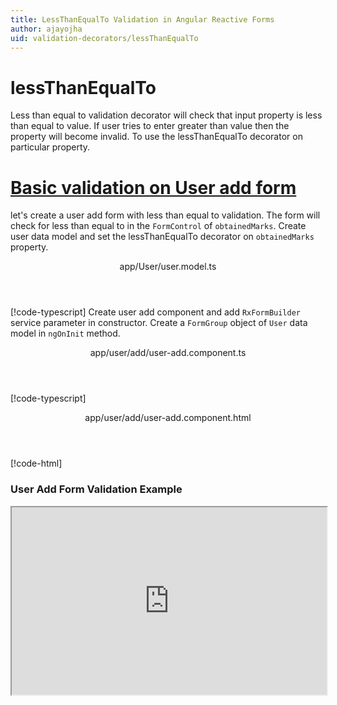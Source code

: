 ```yaml
---
title: LessThanEqualTo Validation in Angular Reactive Forms
author: ajayojha
uid: validation-decorators/lessThanEqualTo
---
```

# lessThanEqualTo
Less than equal to validation decorator will check that input property is less than equal to value. If user tries to enter greater than value then the property will become invalid. To use the lessThanEqualTo decorator on particular property.
 
# [Basic validation on User add form  ](#tab/basic-validation-on-User-add-form)
let's create a user add form with less than equal to validation. The form will check for less than equal to in the `FormControl` of `obtainedMarks`. 
Create user data model and set the lessThanEqualTo decorator on `obtainedMarks` property.
<header class="header-tab-title">app/User/user.model.ts</header>

[!code-typescript[](../../examples/reactive-form-validators/lessThanEqualTo/rxweb-lessThanEqualTo-validation-add-angular-reactive-form/src/app/user/user.model.ts?highlight=5)]
Create user add component and add `RxFormBuilder` service parameter in constructor. Create a `FormGroup` object of `User` data model in `ngOnInit` method.
<header class="header-tab-title">app/user/add/user-add.component.ts</header>

[!code-typescript[](../../examples/reactive-form-validators/lessThanEqualTo/rxweb-lessThanEqualTo-validation-add-angular-reactive-form/src/app/user/add/user-add.component.ts?highlight=17,21-22)]
<header class="header-tab-title">app/user/add/user-add.component.html</header>

[!code-html[](../../examples/reactive-form-validators/lessThanEqualTo/rxweb-lessThanEqualTo-validation-add-angular-reactive-form/src/app/user/add/user-add.component.html)]

<h3>User Add Form Validation Example</h3>
<iframe src="https://stackblitz.com/edit/rxweb-lessthanequalto-validation-add-angular-reactive-form?embed=1&file=src/styles.css&hideExplorer=1&hideNavigation=1&view=preview" width="100%" height="300">

# [Basic validation on User edit  form](#tab/basic-validation-on-User-edit-form)
let's create a user edit form with less than equal to validation. The form will check for less than equal to in the `FormControl` of `obtainedMarks`. 
Create user data model and set the lessThanEqualTo decorator on `obtainedMarks` property.
<header class="header-tab-title">app/User/user.model.ts</header>

[!code-typescript[](../../examples/reactive-form-validators/lessThanEqualTo/rxweb-lessThanEqualTo-validation-edit-angular-reactive-form/src/app/user/user.model.ts?highlight=5)]
Create user edit component and add `RxFormBuilder` and `HttpClient` service parameter  in constructor. On `ngOnInit` method get request method for getting data from json or server and that data pass in `this.formBuilder.formGroup<User>(User,user)`
<header class="header-tab-title">app/user/edit/user-edit.component.ts</header>

[!code-typescript[](../../examples/reactive-form-validators/lessThanEqualTo/rxweb-lessThanEqualTo-validation-edit-angular-reactive-form/src/app/user/edit/user-edit.component.ts?highlight=17,21-22)]
<header class="header-tab-title">app/user/edit/user-edit.component.html</header>

[!code-html[](../../examples/reactive-form-validators/lessThanEqualTo/rxweb-lessThanEqualTo-validation-edit-angular-reactive-form/src/app/user/edit/user-edit.component.html)]

<h3>User Edit Form Validation Example</h3>
<iframe src="https://stackblitz.com/edit/rxweb-lessthanequalto-validation-edit-angular-reactive-form?embed=1&file=src/styles.css&hideExplorer=1&hideNavigation=1&view=preview" width="100%" height="300">

---

# RelationalOperatorConfig 
message and conditionalExpression options are not mandatory but fieldName is mandatory to use in the `@lessThanEqualTo()` decorator. If needed then use the below options.


|Option | Description |
|--- | ---- |
|[fieldName](#fieldname) | Less than Equal to validation should be applied based on the `fieldName` for compare other field value |
|[conditionalExpression](#conditionalexpression) | Email validation should be applied if the condition is matched in the `conditionalExpression` function. Validation framework will pass two parameters at the time of `conditionalExpression` check. Those two parameters are current `FormGroup` value and root `FormGroup` value. You can apply the condition on respective object value.If there is need of dynamic validation means it is not fixed in client code, it will change based on some criterias. In this scenario you can bind the expression based on the expression value is coming from the web server in `string` format. The `conditionalExpression` will work as same as client function. |
|[message](#message) | To override the global configuration message and show the custom message on particular control property. |

## fieldName 
Type :  `string` 

Less than Equal to validation should be applied based on the `fieldName` for compare other field value
 
> Binding `fieldName` with `string` datatype.
<header class="header-title">user.model.ts (User class property)</header>

[!code-typescript[](../../examples/reactive-form-validators/lessThanEqualTo/complete-rxweb-lessThanEqualTo-validation-add-angular-reactive-form/src/app/user/user.model.ts#L7-L8)]

## conditionalExpression 
Type :  `Function`  |  `string` 

Email validation should be applied if the condition is matched in the `conditionalExpression` function. Validation framework will pass two parameters at the time of `conditionalExpression` check. Those two parameters are current `FormGroup` value and root `FormGroup` value. You can apply the condition on respective object value.
If there is need of dynamic validation means it is not fixed in client code, it will change based on some criterias. In this scenario you can bind the expression based on the expression value is coming from the web server in `string` format. The `conditionalExpression` will work as same as client function.
 
> Binding `conditionalExpression` with `Function` object.
<header class="header-title">user.model.ts (User class property)</header>

[!code-typescript[](../../examples/reactive-form-validators/lessThanEqualTo/complete-rxweb-lessThanEqualTo-validation-add-angular-reactive-form/src/app/user/user.model.ts#L7-L8)]

 
> Binding `conditionalExpression` with `string` datatype.
<header class="header-title">user.model.ts (User class property)</header>

[!code-typescript[](../../examples/reactive-form-validators/lessThanEqualTo/complete-rxweb-lessThanEqualTo-validation-add-angular-reactive-form/src/app/user/user.model.ts#L7-L8)]

## message 
Type :  `string` 

To override the global configuration message and show the custom message on particular control property.
 
<header class="header-title">user.model.ts (User class property)</header>

[!code-typescript[](../../examples/reactive-form-validators/lessThanEqualTo/complete-rxweb-lessThanEqualTo-validation-add-angular-reactive-form/src/app/user/user.model.ts#L10-L11)]


# lessThanEqualTo Validation Complete Example
# [User Model](#tab/complete-user)
<header class="header-tab-title">app/user/user.model.ts</header>

[!code-typescript[](../../examples/reactive-form-validators/lessThanEqualTo/complete-rxweb-lessThanEqualTo-validation-add-angular-reactive-form/src/app/user/user.model.ts)]

# [Address Info Add Component](#tab/complete-user-add-component)
<header class="header-tab-title">app/user/add/user-add.component.ts</header>

[!code-typescript[](../../examples/reactive-form-validators/lessThanEqualTo/complete-rxweb-lessThanEqualTo-validation-add-angular-reactive-form/src/app/user/add/user-add.component.ts)]

# [Address Info Add Html Component](#tab/complete-user-add-html-component)
<header class="header-tab-title">app/user/add/user-add.component.html</header>

[!code-html[](../../examples/reactive-form-validators/lessThanEqualTo/complete-rxweb-lessThanEqualTo-validation-add-angular-reactive-form/src/app/user/add/user-add.component.html)]

# [Working Example](#tab/complete-working-example)
<iframe src="https://stackblitz.com/edit/complete-rxweb-lessthanequalto-validation-add-angular-reactive?embed=1&file=src/app/user/user.model.ts&hideNavigation=1&view=preview" width="100%" height="500">

---

# Dynamic lessThanEqualTo Validation Complete Example
# [User Model](#tab/dynamic-user)
<header class="header-tab-title">app/user/user.model.ts</header>

[!code-typescript[](../../examples/reactive-form-validators/lessThanEqualTo/dynamic-rxweb-lessThanEqualTo-validation-add-angular-reactive-form/src/app/user/user.model.ts)]

# [Address Info Add Component](#tab/dynamic-user-add-component)
<header class="header-tab-title">app/user/add/user-add.component.ts</header>

[!code-typescript[](../../examples/reactive-form-validators/lessThanEqualTo/dynamic-rxweb-lessThanEqualTo-validation-add-angular-reactive-form/src/app/user/add/user-add.component.ts)]

# [Address Info Add Html Component](#tab/dynamic-user-add-html-component)
<header class="header-tab-title">app/user/add/user-add.component.html</header>

[!code-html[](../../examples/reactive-form-validators/lessThanEqualTo/dynamic-rxweb-lessThanEqualTo-validation-add-angular-reactive-form/src/app/user/add/user-add.component.html)]

# [Working Example](#tab/dynamic-working-example)
<iframe src="https://stackblitz.com/edit/dynamic-rxweb-lessthanequalto-validation-add-angular-reactive-f?embed=1&file=src/app/user/user.model.ts&hideNavigation=1&view=preview" width="100%" height="500">

---





